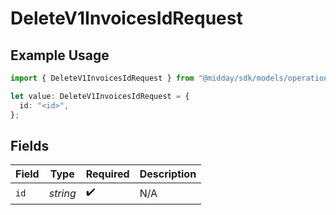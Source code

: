 # DeleteV1InvoicesIdRequest

## Example Usage

```typescript
import { DeleteV1InvoicesIdRequest } from "@midday/sdk/models/operations";

let value: DeleteV1InvoicesIdRequest = {
  id: "<id>",
};
```

## Fields

| Field              | Type               | Required           | Description        |
| ------------------ | ------------------ | ------------------ | ------------------ |
| `id`               | *string*           | :heavy_check_mark: | N/A                |